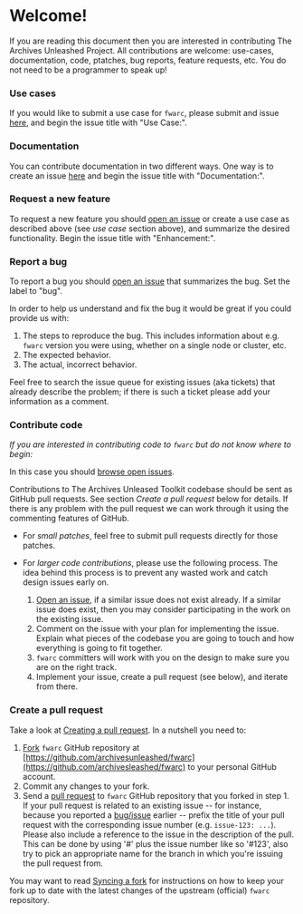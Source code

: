 # Welcome!

If you are reading this document then you are interested in contributing The Archives Unleashed Project. All contributions are welcome: use-cases, documentation, code, ptatches, bug reports, feature requests, etc. You do not need to be a programmer to speak up!

### Use cases

If you would like to submit a use case for `fwarc`, please submit and issue [here](https://github.com/archivesunleashed/fwarc/issues/new), and begin the issue title with "Use Case:".

### Documentation

You can contribute documentation in two different ways. One way is to create an issue [here](https://github.com/archivesunleashed/fwarc/issues/new) and begin the issue title with "Documentation:".

### Request a new feature

To request a new feature you should [open an issue](https://github.com/archivesunleashed/fwarc/issues/new) or create a use case as described above (see _use case_ section above), and summarize the desired functionality. Begin the issue title with "Enhancement:".

### Report a bug

To report a bug you should [open an issue](https://github.com/archivesunleashed/fwarc/issues/new) that summarizes the bug. Set the label to "bug".

In order to help us understand and fix the bug it would be great if you could provide us with:

1. The steps to reproduce the bug. This includes information about e.g. `fwarc` version you were using, whether on a single node or cluster, etc.
2. The expected behavior.
3. The actual, incorrect behavior.

Feel free to search the issue queue for existing issues (aka tickets) that already describe the problem; if there is such a ticket please add your information as a comment.

### Contribute code

_If you are interested in contributing code to `fwarc` but do not know where to begin:_

In this case you should [browse open issues](https://github.com/archivesunleashed/fwarc/issues).

Contributions to The Archives Unleased Toolkit codebase should be sent as GitHub pull requests. See section _Create a pull request_ below for details. If there is any problem with the pull request we can work through it using the commenting features of GitHub.

* For _small patches_, feel free to submit pull requests directly for those patches.
* For _larger code contributions_, please use the following process. The idea behind this process is to prevent any wasted work and catch design issues early on.

    1. [Open an issue](https://github.com/archivesunleashed/fwarc/issues), if a similar issue does not exist already. If a similar issue does exist, then you may consider participating in the work on the existing issue.
    2. Comment on the issue with your plan for implementing the issue. Explain what pieces of the codebase you are going to touch and how everything is going to fit together.
    3. `fwarc` committers will work with you on the design to make sure you are on the right track.
    4. Implement your issue, create a pull request (see below), and iterate from there.

### Create a pull request

Take a look at [Creating a pull request](https://help.github.com/articles/creating-a-pull-request). In a nutshell you need to:

1. [Fork](https://help.github.com/articles/fork-a-repo) `fwarc` GitHub repository at [https://github.com/archivesunleashed/fwarc](https://github.com/archivesleashed/fwarc) to your personal GitHub account. 
2. Commit any changes to your fork.
3. Send a [pull request](https://help.github.com/articles/creating-a-pull-request) to `fwarc` GitHub repository that you forked in step 1.  If your pull request is related to an existing issue -- for instance, because you reported a [bug/issue](https://github.com/archivesunleashed/fwarc/issues) earlier -- prefix the title of your pull request with the corresponding issue number (e.g. `issue-123: ...`). Please also include a reference to the issue in the description of the pull. This can be done by using '#' plus the issue number like so '#123', also try to pick an appropriate name for the branch in which you're issuing the pull request from.

You may want to read [Syncing a fork](https://help.github.com/articles/syncing-a-fork) for instructions on how to keep your fork up to date with the latest changes of the upstream (official) `fwarc` repository.
